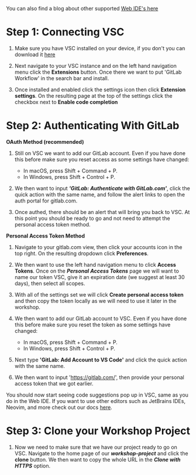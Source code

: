 You can also find a blog about other supported [Web IDE's here](https://about.gitlab.com/blog/2023/06/01/extending-code-suggestions/)

# Step 1: Connecting VSC
1. Make sure you have VSC installed on your device, if you don't you can download it [here](https://code.visualstudio.com/Download)

2. Next navigate to your VSC instance and on the left hand navigation menu click the **Extensions** button. Once there we want to put 'GitLab Workflow' in the search bar and install.

3. Once installed and enabled click the settings icon then click **Extension settings**. On the resulting page at the top of the settings click the checkbox next to **Enable code completion**

# Step 2: Authenticating With GitLab
  **OAuth Method (recommended)**
1. Still on VSC we want to add our GitLab account. Even if you have done this before make sure you reset access as some settings have changed:
    - In macOS, press Shift + Command + P.
    - In Windows, press Shift + Control + P.

2. We then want to input **_'GitLab: Authenticate with GitLab.com'_**, click the quick action with the same name, and follow the alert links to open the auth portal for gitlab.com.

3. Once authed, there should be an alert that will bring you back to VSC. At this point you should be ready to go and not need to attempt the personal access token method.

  **Personal Access Token Method**
1. Navigate to your gitlab.com view, then click your accounts icon in the top right. On the resulting dropdown click **Preferences**.
  
2. We then want to use the left hand navigation menu to click **Access Tokens**. Once on the **_Personal Access Tokens_** page we will want to name our token VSC, give it an expiration date (we suggest at least 30 days), then select all scopes.

3. With all of the settings set we will click **Create personal access token** and then copy the token locally as we will need to use it later in the workshop.

4. We then want to add our GitLab account to VSC. Even if you have done this before make sure you reset the token as some settings have changed:
    - In macOS, press Shift + Command + P.
    - In Windows, press Shift + Control + P.

5. Next type **'GitLab: Add Account to VS Code'** and click the quick action with the same name.

6. We then want to input 'https://gitlab.com/', then provide your personal access token that we got earlier.

You should now start seeing code suggestions pop up in VSC, same as you do in the Web IDE. If you want to use other editors such as JetBrains IDEs, Neovim, and more check out our docs [here](https://docs.gitlab.com/ee/user/project/repository/code_suggestions/#supported-editor-extensions).

# Step 3: Clone your Workshop Project
1. Now we need to make sure that we have our project ready to go on VSC. Navigate to the home page of our **_workshop-project_** and click the **clone** button. We then want to copy the whole URL in the **_Clone with HTTPS_** option.